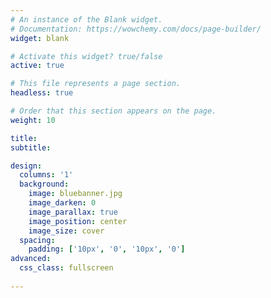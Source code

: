 ```yaml
---
# An instance of the Blank widget.
# Documentation: https://wowchemy.com/docs/page-builder/
widget: blank

# Activate this widget? true/false
active: true

# This file represents a page section.
headless: true

# Order that this section appears on the page.
weight: 10

title:
subtitle:

design:
  columns: '1'
  background:
    image: bluebanner.jpg
    image_darken: 0
    image_parallax: true
    image_position: center
    image_size: cover
  spacing:
    padding: ['10px', '0', '10px', '0']
advanced:
  css_class: fullscreen
  
---
```

